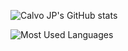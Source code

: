 ![Calvo JP's GitHub stats](https://github-readme-stats.vercel.app/api?username=calvo-jp&show_icons=true&theme=dark)

![Most Used Languages](https://github-readme-stats.vercel.app/api/top-langs/?username=calvo-jp&hide_progress=true&theme=dark)
